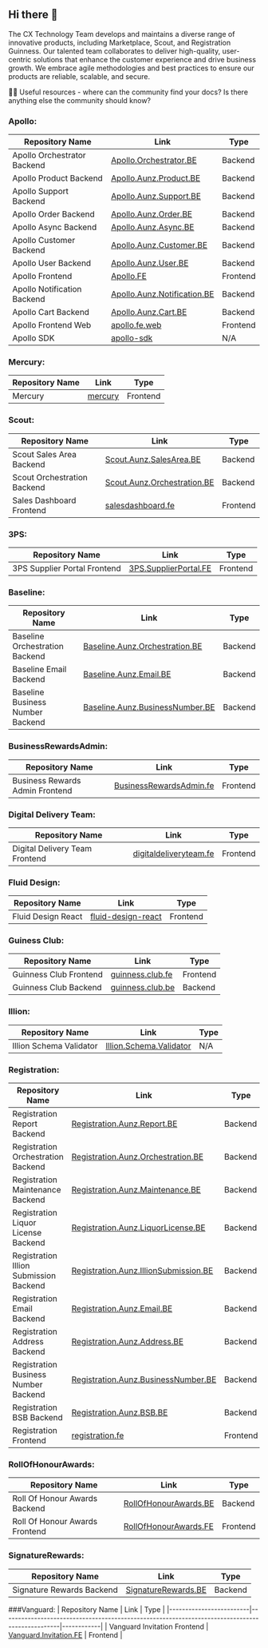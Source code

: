 ## Hi there 👋

The CX Technology Team develops and maintains a diverse range of innovative products, including Marketplace, Scout, and Registration Guinness. Our talented team collaborates to deliver high-quality, user-centric solutions that enhance the customer experience and drive business growth. We embrace agile methodologies and best practices to ensure our products are reliable, scalable, and secure.

👩‍💻 Useful resources - where can the community find your docs? Is there anything else the community should know?

### Apollo:
| Repository Name                      | Link                                                                                                           | Type       |
|--------------------------------------|--------------------------------------------------------------------------------------------------------------|------------|
| Apollo Orchestrator Backend               | [Apollo.Orchestrator.BE](https://github.com/cxtechnology/Apollo.Orchestrator.BE)                             | Backend    |
| Apollo Product Backend               | [Apollo.Aunz.Product.BE](https://github.com/cxtechnology/Apollo.Aunz.Product.BE)                             | Backend    |
| Apollo Support Backend               | [Apollo.Aunz.Support.BE](https://github.com/cxtechnology/Apollo.Aunz.Support.BE)                             | Backend    |
| Apollo Order Backend                 | [Apollo.Aunz.Order.BE](https://github.com/cxtechnology/Apollo.Aunz.Order.BE)                                 | Backend    |
| Apollo Async Backend                 | [Apollo.Aunz.Async.BE](https://github.com/cxtechnology/Apollo.Aunz.Async.BE)                                 | Backend    |
| Apollo Customer Backend              | [Apollo.Aunz.Customer.BE](https://github.com/cxtechnology/Apollo.Aunz.Customer.BE)                           | Backend    |
| Apollo User Backend                  | [Apollo.Aunz.User.BE](https://github.com/cxtechnology/Apollo.Aunz.User.BE)                                   | Backend    |
| Apollo Frontend                            | [Apollo.FE](https://github.com/cxtechnology/Apollo.FE)                                                       | Frontend   |
| Apollo Notification Backend          | [Apollo.Aunz.Notification.BE](https://github.com/cxtechnology/Apollo.Aunz.Notification.BE)                   | Backend    |
| Apollo Cart Backend                  | [Apollo.Aunz.Cart.BE](https://github.com/cxtechnology/Apollo.Aunz.Cart.BE)                                   | Backend    |
| Apollo Frontend Web                        | [apollo.fe.web](https://github.com/cxtechnology/apollo.fe.web)                                               | Frontend   |
| Apollo SDK      | [apollo-sdk](https://github.com/cxtechnology/apollo-sdk)            | N/A      |

### Mercury:
| Repository Name | Link                                                                        | Type     |
|-----------------|-------------------------------------------------------------------------|----------|
| Mercury         | [mercury](https://github.com/cxtechnology/mercury)                      | Frontend      |

### Scout:
| Repository Name               | Link                                                                                                    | Type       |
|-------------------------------|-------------------------------------------------------------------------------------------------------|------------|
| Scout Sales Area Backend       | [Scout.Aunz.SalesArea.BE](https://github.com/cxtechnology/Scout.Aunz.SalesArea.BE)                    | Backend    |
| Scout Orchestration Backend   | [Scout.Aunz.Orchestration.BE](https://github.com/cxtechnology/Scout.Aunz.Orchestration.BE)            | Backend    |
| Sales Dashboard Frontend   | [salesdashboard.fe](https://github.com/cxtechnology/salesdashboard.fe)               | Frontend   |

### 3PS:
| Repository Name        | Link                                                                                        | Type       |
|-----------------------|-------------------------------------------------------------------------------------------|------------|
| 3PS Supplier Portal Frontend | [3PS.SupplierPortal.FE](https://github.com/cxtechnology/3PS.SupplierPortal.FE)           | Frontend |

### Baseline:
| Repository Name                   | Link                                                                                                       | Type       |
|-----------------------------------|----------------------------------------------------------------------------------------------------------|------------|
| Baseline Orchestration Backend    | [Baseline.Aunz.Orchestration.BE](https://github.com/cxtechnology/Baseline.Aunz.Orchestration.BE)         | Backend    |
| Baseline Email Backend            | [Baseline.Aunz.Email.BE](https://github.com/cxtechnology/Baseline.Aunz.Email.BE)                         | Backend    |
| Baseline Business Number Backend   | [Baseline.Aunz.BusinessNumber.BE](https://github.com/cxtechnology/Baseline.Aunz.BusinessNumber.BE)       | Backend    |

### BusinessRewardsAdmin:
| Repository Name           | Link                                                                                             | Type       |
|---------------------------|------------------------------------------------------------------------------------------------|------------|
| Business Rewards Admin Frontend   | [BusinessRewardsAdmin.fe](https://github.com/cxtechnology/BusinessRewardsAdmin.fe)             | Frontend   |

### Digital Delivery Team:
| Repository Name      | Link                                                                                     | Type       |
|----------------------|----------------------------------------------------------------------------------------|------------|
| Digital Delivery Team Frontend | [digitaldeliveryteam.fe](https://github.com/cxtechnology/digitaldeliveryteam.fe)     | Frontend   |

### Fluid Design:
| Repository Name    | Link                                                                                   | Type       |
|--------------------|--------------------------------------------------------------------------------------|------------|
| Fluid Design React | [fluid-design-react](https://github.com/cxtechnology/fluid-design-react)            | Frontend   |

### Guiness Club:
| Repository Name     | Link                                                                                | Type       |
|---------------------|----------------------------------------------------------------------------------|------------|
| Guinness Club Frontend    | [guinness.club.fe](https://github.com/cxtechnology/guinness.club.fe)            | Frontend   |
| Guinness Club Backend    | [guinness.club.be](https://github.com/cxtechnology/guinness.club.be)            | Backend    |

### Illion:
| Repository Name         | Link                                                                                       | Type     |
|-------------------------|-----------------------------------------------------------------------------------------|----------|
| Illion Schema Validator | [Illion.Schema.Validator](https://github.com/cxtechnology/Illion.Schema.Validator)     | N/A      |

### Registration:
| Repository Name                       | Link                                                                                                                      | Type       |
|---------------------------------------|------------------------------------------------------------------------------------------------------------------------|------------|
| Registration Report Backend           | [Registration.Aunz.Report.BE](https://github.com/cxtechnology/Registration.Aunz.Report.BE)                               | Backend    |
| Registration Orchestration Backend    | [Registration.Aunz.Orchestration.BE](https://github.com/cxtechnology/Registration.Aunz.Orchestration.BE)                 | Backend    |
| Registration Maintenance Backend      | [Registration.Aunz.Maintenance.BE](https://github.com/cxtechnology/Registration.Aunz.Maintenance.BE)                     | Backend    |
| Registration Liquor License Backend    | [Registration.Aunz.LiquorLicense.BE](https://github.com/cxtechnology/Registration.Aunz.LiquorLicense.BE)                 | Backend    |
| Registration Illion Submission Backend | [Registration.Aunz.IllionSubmission.BE](https://github.com/cxtechnology/Registration.Aunz.IllionSubmission.BE)           | Backend    |
| Registration Email Backend            | [Registration.Aunz.Email.BE](https://github.com/cxtechnology/Registration.Aunz.Email.BE)                                 | Backend    |
| Registration Address Backend          | [Registration.Aunz.Address.BE](https://github.com/cxtechnology/Registration.Aunz.Address.BE)                             | Backend    |
| Registration Business Number Backend   | [Registration.Aunz.BusinessNumber.BE](https://github.com/cxtechnology/Registration.Aunz.BusinessNumber.BE)               | Backend    |
| Registration BSB Backend              | [Registration.Aunz.BSB.BE](https://github.com/cxtechnology/Registration.Aunz.BSB.BE)                                     | Backend    |
| Registration Frontend | [registration.fe](https://github.com/cxtechnology/registration.fe)         | Frontend   |

### RollOfHonourAwards:
| Repository Name           | Link                                                                                                     | Type       |
|---------------------------|--------------------------------------------------------------------------------------------------------|------------|
| Roll Of Honour Awards Backend     | [RollOfHonourAwards.BE](https://github.com/cxtechnology/RollOfHonourAwards.BE)                         | Backend    |
| Roll Of Honour Awards Frontend     | [RollOfHonourAwards.FE](https://github.com/cxtechnology/RollOfHonourAwards.FE)                         | Frontend   |

### SignatureRewards:
| Repository Name     | Link                                                                                        | Type       |
|---------------------|-----------------------------------------------------------------------------------------|------------|
| Signature Rewards Backend | [SignatureRewards.BE](https://github.com/cxtechnology/SignatureRewards.BE)              | Backend    |

###Vanguard:
| Repository Name         | Link                                                                                             | Type       |
|-------------------------|------------------------------------------------------------------------------------------------|------------|
| Vanguard Invitation Frontend  | [Vanguard.Invitation.FE](https://github.com/cxtechnology/Vanguard.Invitation.FE)               | Frontend   |
